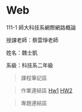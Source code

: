 # Web
111-1 師大科技系網際網路概論

授課老師：蔡雲琤老師

姓名：魏士凱

系級：科技系二年級

>課程筆記區


>作業連結區
[Hw1](https://www.youtube.com/watch?v=TV-MQ8EgHlI)
[HW2]()

>專題連結區

